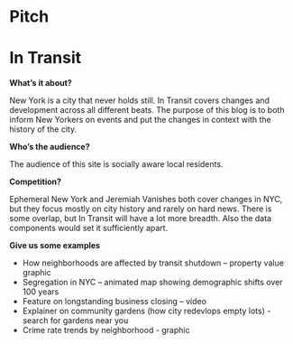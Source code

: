 # Pitch
<h1>In Transit</h1>

<strong>What’s it about?</strong>

New York is a city that never holds still. In Transit covers changes and development across all different beats. The purpose of this blog is to both inform New Yorkers on events and put the changes in context with the history of the city. 

<strong>Who’s the audience?</strong> 

The audience of this site is socially aware local residents.

<strong>Competition?</strong>

Ephemeral New York and Jeremiah Vanishes both cover changes in NYC, but they focus mostly on city history and rarely on hard news. There is some overlap, but In Transit will have a lot more breadth. Also the data components would set it sufficiently apart. 

<strong>Give us some examples</strong>
-	How neighborhoods are affected by transit shutdown – property value graphic 
-	Segregation in NYC – animated map showing demographic shifts over 100 years 
-	Feature on longstanding business closing – video 
-	Explainer on community gardens (how city redevlops empty lots) - search for gardens near you
-	Crime rate trends by neighborhood - graphic 

